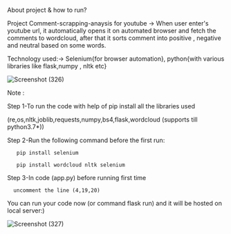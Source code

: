 About project & how to run?

Project Comment-scrapping-anaysis for youtube 
-> When user enter's youtube url, it automatically opens it on automated browser and fetch the comments to wordcloud, after that it sorts comment into positive , negative and neutral based on some words.

Technology used:-> Selenium{for browser automation}, python{with various libraries like flask,numpy , nltk etc}

![Screenshot (326)](https://user-images.githubusercontent.com/70972976/233432154-a596b4d2-babd-4d66-9557-ef1c0ac54b08.png)

Note : 

Step 1-To run the code with help of pip install all the libraries used 

(re,os,nltk,joblib,requests,numpy,bs4,flask,wordcloud (supports till python3.7*))

Step 2-Run the following command before the first run:

       pip install selenium
       
       pip install wordcloud nltk selenium
       
Step 3-In code (app.py) before running first time

      uncomment the line (4,19,20) 

You can run your code now (or command flask run) and it will be hosted on local server:)

![Screenshot (327)](https://user-images.githubusercontent.com/70972976/233434966-2856f0fd-5f71-4590-a9f4-420f8e308d7e.png)

